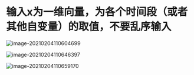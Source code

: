 #  输入x为一维向量，为各个时间段（或者其他自变量）的取值，不要乱序输入

![image-20210204110604699](https://gitee.com/XuYi-fei/picgo_imgs/raw/master/image-20210204110604699.png)

![image-20210204110646397](https://gitee.com/XuYi-fei/picgo_imgs/raw/master/image-20210204110646397.png)

![image-20210204110659170](https://gitee.com/XuYi-fei/picgo_imgs/raw/master/image-20210204110659170.png)